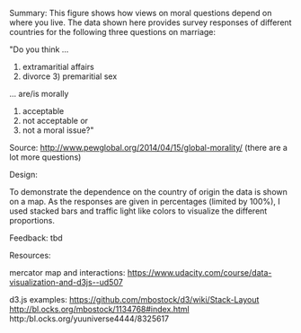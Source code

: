 Summary: 
This figure shows how views on moral questions depend on where you live. The data shown here provides survey responses of different countries for the following three questions on marriage:

"Do you think ...

1) extramaritial affairs 
2) divorce 3) 
premaritial sex

... are/is morally

1) acceptable 
2) not acceptable or 
3) not a moral issue?" 


Source: http://www.pewglobal.org/2014/04/15/global-morality/ (there are a lot more questions)

Design: 

To demonstrate the dependence on the country of origin the data is shown on a map. As the responses are given in percentages (limited by 100%), I used stacked bars and traffic light like colors to visualize the different proportions.

Feedback: tbd

Resources: 

mercator map and interactions: 
https://www.udacity.com/course/data-visualization-and-d3js--ud507

d3.js examples: 
https://github.com/mbostock/d3/wiki/Stack-Layout 
http://bl.ocks.org/mbostock/1134768#index.html 
http:/bl.ocks.org/yuuniverse4444/8325617